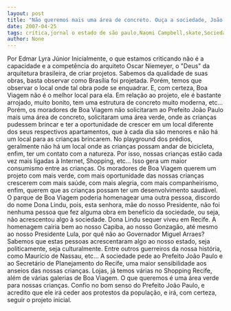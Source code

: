 ```yaml
---
layout: post
title: "Não queremos mais uma área de concreto. Ouça a sociedade, João Paulo, critica até o PFL Jovem"
date: 2007-04-25
tags: crítica,jornal o estado de são paulo,Naomi Campbell,skate,Sociedade Brasileira de Angiologia e Cirurgia Vascular (SBACV),Torcida Jovem
author: None
---
```

Por Edmar Lyra Júnior
Inicialmente, o que estamos criticando não é a capacidade e a competência do arquiteto Oscar Niemeyer, o \"Deus\" da arquitetura brasileira, de criar projetos. 
Sabemos da qualidade de suas obras, basta observar como Brasília foi projetada. Porém, temos que observar o local onde tal obra pode se enquadrar. E, com certeza, Boa Viagem não é o melhor local para ela.
Em relação ao projeto, ele é bastante arrojado, muito bonito, tem uma estrutura de concreto muito moderna, etc... 
Porém, os moradores de Boa Viagem não solicitaram ao Prefeito João Paulo mais uma área de concreto, solicitaram uma área verde, onde as crianças pudessem brincar e ter a oportunidade de crescer em um local diferente dos seus respectivos apartamentos, que à cada dia são menores e não há um local para as crianças brincarem. 
No playground dos prédios, geralmente não há um local onde as crianças possam andar de bicicleta, enfim, ter um contato com a natureza. 
Por isso, nossas crianças estão cada vez mais ligadas à Internet, Shopping, etc... Isso gera um maior consumismo entre as crianças.
Os moradores de Boa Viagem querem um projeto com mais verde, com mais oportunidade das nossas crianças crescerem com mais saúde, com mais alegria, com mais companheirismo, enfim, querem que as crianças possam ter um desenvolvimento saudável.
O parque de Boa Viagem poderia homenagear uma outra pessoa, discordo do nome Dona Lindu, pois, esta senhora, mãe do nosso Presidente, não foi nenhuma pessoa que fez alguma obra em benefício da sociedade, ou seja, não acrescentou algo à sociedade. Dona Lindu sequer viveu em Recife. 
A homenagem cairia bem ao nosso Capiba, ao nosso Gonzagão, até mesmo ao nosso Presidente Lula, por quê não ao Governador Miguel Arraes? Sabemos que estas pessoas acrescentaram algo ao nosso estado, seja politicamente, seja culturalmente. Entre outros guerreiros da nossa história, como Maurício de Nassau, etc... 
A sociedade pede ao Prefeito João Paulo e ao Secretário de Planejamento do Recife, uma maior sensibilidade aos anseios das nossas crianças. Lojas, já temos várias no Shopping Recife, além de várias galerias de Boa Viagem. O que queremos é uma área verde para nossas crianças. Confio no bom senso do Prefeito João Paulo, e acredito que ele irá ceder aos protestos da população, e irá, com certeza, seguir o projeto inicial. 
